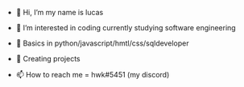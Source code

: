 - 👋 Hi, I’m my name is lucas
- 👀 I’m interested in coding currently studying software engineering 
- 🌱 Basics in python/javascript/hmtl/css/sqldeveloper 
- 💞️ Creating projects 

- 📫 How to reach me = hwk#5451 (my discord)

<!---
Luked20/Luked20 is a ✨ special ✨ repository because its `README.md` (this file) appears on your GitHub profile.
You can click the Preview link to take a look at your changes.
--->
